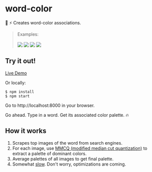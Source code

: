 # word-color

:art: :zap: Creates word-color associations.

> Examples:
<br></br>
<img src='https://github.com/GreenLantern101/word-color/blob/master/pics/_camoflage.PNG'></img>
<img src='https://github.com/GreenLantern101/word-color/blob/master/pics/_coconut.PNG'></img>
<img src='https://github.com/GreenLantern101/word-color/blob/master/pics/_trophy.PNG'></img>
<img src='https://github.com/GreenLantern101/word-color/blob/master/pics/_usflag.PNG'></img>

## Try it out!
[Live Demo](https://word-color1.herokuapp.com/)

Or locally:
```
$ npm install
$ npm start
```
Go to http://localhost:8000 in your browser.

Go ahead. Type in a word. Get its associated color palette. :fire:

## How it works

1. Scrapes top images of the word from search engines.
2. For each image, use [MMCQ (modified median cut quantization)](https://en.wikipedia.org/wiki/Median_cut) to extract a palette of dominant colors.
3. Average palettes of all images to get final palette.
4. Somewhat [slow](https://giphy.com/gifs/disneyzootopia-l2JHVUriDGEtWOx0c). Don't worry, optimizations are coming.
